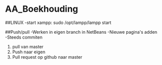 # AA_Boekhouding

##LINUX
  -start xampp: sudo /opt/lampp/lampp start
  
##Push/pull
  -Werken in eigen branch in NetBeans
  -Nieuwe pagina's adden
  -Steeds commiten 
  1) pull van master
  2) Push naar eigen
  3) Pull request op github naar master
  
